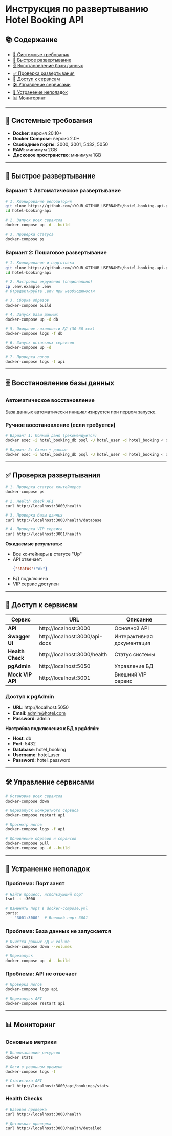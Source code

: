 # Инструкция по развертыванию Hotel Booking API

## 📚 Содержание

- [🎯 Системные требования](#-системные-требования)
- [🚀 Быстрое развертывание](#-быстрое-развертывание)
- [🗄️ Восстановление базы данных](#️-восстановление-базы-данных)
- [✅ Проверка развертывания](#-проверка-развертывания)
- [🔗 Доступ к сервисам](#-доступ-к-сервисам)
- [🛠️ Управление сервисами](#️-управление-сервисами)
- [🔧 Устранение неполадок](#-устранение-неполадок)
- [📊 Мониторинг](#-мониторинг)

---

## 🎯 Системные требования

- **Docker**: версия 20.10+
- **Docker Compose**: версия 2.0+
- **Свободные порты**: 3000, 3001, 5432, 5050
- **RAM**: минимум 2GB
- **Дисковое пространство**: минимум 1GB

---

## 🚀 Быстрое развертывание

### Вариант 1: Автоматическое развертывание

```bash
# 1. Клонирование репозитория
git clone https://github.com/<YOUR_GITHUB_USERNAME>/hotel-booking-api.git
cd hotel-booking-api

# 2. Запуск всех сервисов
docker-compose up -d --build

# 3. Проверка статуса
docker-compose ps
```

### Вариант 2: Пошаговое развертывание

```bash
# 1. Клонирование и подготовка
git clone https://github.com/<YOUR_GITHUB_USERNAME>/hotel-booking-api.git
cd hotel-booking-api

# 2. Настройка окружения (опционально)
cp .env.example .env
# Отредактируйте .env при необходимости

# 3. Сборка образов
docker-compose build

# 4. Запуск базы данных
docker-compose up -d db

# 5. Ожидание готовности БД (30-60 сек)
docker-compose logs -f db

# 6. Запуск остальных сервисов
docker-compose up -d

# 7. Проверка логов
docker-compose logs -f api
```

---

## 🗄️ Восстановление базы данных

### Автоматическое восстановление

База данных автоматически инициализируется при первом запуске.

### Ручное восстановление (если требуется)

```bash
# Вариант 1: Полный дамп (рекомендуется)
docker exec -i hotel_booking_db psql -U hotel_user -d hotel_booking < database_dumps/hotel_booking_full_dump.sql

# Вариант 2: Схема + данные
docker exec -i hotel_booking_db psql -U hotel_user -d hotel_booking < database_dumps/hotel_booking_init.sql
```

---

## ✅ Проверка развертывания

```bash
# 1. Проверка статуса контейнеров
docker-compose ps

# 2. Health check API
curl http://localhost:3000/health

# 3. Проверка базы данных
curl http://localhost:3000/health/database

# 4. Проверка VIP сервиса
curl http://localhost:3001/health
```

**Ожидаемые результаты:**
- Все контейнеры в статусе "Up"
- API отвечает:  
  ```json
  {"status":"ok"}
  ```
- БД подключена
- VIP сервис доступен

---

## 🔗 Доступ к сервисам

| Сервис         | URL                                | Описание                  |
|----------------|------------------------------------|---------------------------|
| **API**        | http://localhost:3000              | Основной API              |
| **Swagger UI** | http://localhost:3000/api-docs     | Интерактивная документация|
| **Health Check** | http://localhost:3000/health     | Статус системы            |
| **pgAdmin**    | http://localhost:5050              | Управление БД             |
| **Mock VIP API** | http://localhost:3001            | Внешний VIP сервис        |

### Доступ к pgAdmin

- **URL**: http://localhost:5050
- **Email**: admin@hotel.com
- **Password**: admin

**Настройка подключения к БД в pgAdmin:**
- **Host**: db
- **Port**: 5432
- **Database**: hotel_booking
- **Username**: hotel_user
- **Password**: hotel_password

---

## 🛠️ Управление сервисами

```bash
# Остановка всех сервисов
docker-compose down

# Перезапуск конкретного сервиса
docker-compose restart api

# Просмотр логов
docker-compose logs -f api

# Обновление образов и сервисов
docker-compose pull
docker-compose up -d --build
```

---

## 🔧 Устранение неполадок

### Проблема: Порт занят

```bash
# Найти процесс, использующий порт
lsof -i :3000

# Изменить порт в docker-compose.yml
ports:
  - "3001:3000"  # Внешний порт 3001
```

### Проблема: База данных не запускается

```bash
# Очистка данных БД и volume
docker-compose down --volumes

# Перезапуск
docker-compose up -d --build
```

### Проблема: API не отвечает

```bash
# Проверка логов
docker-compose logs api

# Перезапуск API
docker-compose restart api
```

---

## 📊 Мониторинг

### Основные метрики

```bash
# Использование ресурсов
docker stats

# Логи в реальном времени
docker-compose logs -f

# Статистика API
curl http://localhost:3000/api/bookings/stats
```

### Health Checks

```bash
# Базовая проверка
curl http://localhost:3000/health

# Детальная проверка
curl http://localhost:3000/health/detailed
```